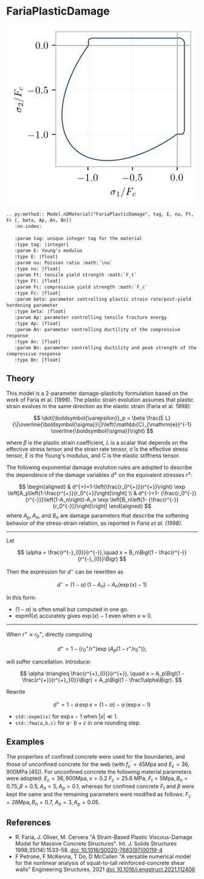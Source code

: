 
# FariaPlasticDamage

![Failure surface in plane stress](FariaSurface.png)

```{eval-rst}
.. py:method:: Model.nDMaterial("FariaPlasticDamage", tag, E, nu, Ft, Fc [, beta, Ap, An, Bn])
   :no-index:

   :param tag: unique integer tag for the material
   :type tag: |integer|
   :param E: Young's modulus
   :type E: |float|
   :param nu: Poisson ratio :math:`\nu`
   :type nu: |float|
   :param Ft: tensile yield strength :math:`F_t`
   :type Ft: |float|
   :param Fc: compressive yield strength :math:`F_c`
   :type Fc: |float|
   :param beta: parameter controlling plastic strain rate/post-yield hardening parameter
   :type beta: |float|
   :param Ap: parameter controlling tensile fracture energy
   :type Ap: |float|
   :param An: parameter controlling ductility of the compressive response
   :type An: |float|
   :param Bn: parameter controlling ductility and peak strength of the compressive response
   :type Bn: |float|

```

## Theory

This model is a 2-parameter damage-plasticity formulation based on the work of Faria et al. (1998).
The plastic strain evolution assumes that plastic strain evolves in the same direction as the elastic strain (Faria et al. 1998):

$$
\dot{\boldsymbol{\varepsilon}}_p = \beta \frac{E L}{\|\overline{\boldsymbol{\sigma}}\|}\left(\mathbb{C}_{\mathrm{e}}^{-1} \overline{\boldsymbol{\sigma}}\right)
$$

where $\beta$ is the plastic strain coefficient, $L$ is a scalar that depends on the effective stress tensor and the strain rate tensor, $\bar{\sigma}$ is the effective stress tensor, $E$ is the Young's modulus, and C is the elastic stiffness tensor.

The following exponential damage evolution rules are adopted to describe the dependence of the damage variables $d^{ \pm}$ on the equivalent stresses $r^{ \pm}$:

$$
\begin{aligned}
& d^{+}=1-\left(\frac{r_0^{+}}{r^{+}}\right) \exp \left[A_p\left(1-\frac{r^{+}}{r_0^{+}}\right)\right] \\
& d^{-}=1- {\frac{r_0^{-}}{r^{-}}}\left(1-A_n\right)-A_n \exp \left[B_n\left(1- {\frac{r^{-}}{r_0^{-}}}\right)\right]
\end{aligned}
$$
where $A_p, A_n$, and $B_n$ are damage parameters that describe the softening behavior of the stress-strain relation, as reported in *Faria et al. (1998)*.

-------------

Let

$$
\alpha = \frac{r^{-}_{0}}{r^{-}},\quad 
x = B_n\Bigl(1 - \frac{r^{-}}{r^{-}_{0}}\Bigr)
$$

Then the expression for $d^{-}$ can be rewritten as

$$
d^{-} = (1-\alpha)\,(1 - A_n)\;-\;A_n\bigl(\exp(x)-1\bigr)
$$

In this form:

* $(1-\alpha)$ is often small but computed in one go.
* $\mathrm{expm1}(x)$ accurately gives $\exp(x)-1$ even when $x\approx 0$.


------------


When $\displaystyle r^{+} \approx r^{+}_{0}$, directly computing

$$
d^{+} = 1  - (r^{+}_{0}/r^{+})   \exp\!\bigl(A_p (1 - r^{+}/r^{+}_{0})\bigr);
$$

will suffer cancellation. Introduce:

$$
\alpha \triangleq \frac{r^{+}_{0}}{r^{+}}, 
\quad
x = A_p\Bigl(1 - \frac{r^{+}}{r^{+}_{0}}\Bigr)
   = A_p\Bigl(1 - \frac1\alpha\Bigr).
$$

Rewrite

$$
   d^{+} = 1 - \alpha\, \exp{x}
      = \bigl(1-\alpha\bigr)\;-\;\alpha\,(\exp{x}-1)
$$


* `std::expm1(x)` for $\exp{x} - 1$ when $|x|\ll1$.
* `std::fma(a,b,c)` for $a\cdot b + c$ in one rounding step.


## Examples

The properties of confined concrete were used for the boundaries, and those of unconfined concrete for the web (with $f^{\prime}_c= 45 \mathrm{Mpa}$ and $E_c=36,900 \mathrm{MPa}$ [45]). 
For unconfined concrete the following material parameters were adopted: $E_c=36,900 \mathrm{Mpa}, \nu=0.2$ $F_c=25.6$ МPa, $F_t=5 \mathrm{Mpa}, B_n=0.75, \beta=0.5, A_n=5, A_p=0.1$, whereas for confined concrete $F_t$ and $\beta$ were kept the same and the remaining parameters were modified as follows: $F_c=28 \mathrm{Mpa}, B_n=0.7$, $A_n=3, A_p=0.05$. 



## References

- R. Faria, J. Oliver, M. Cervera "A Strain-Based Plastic Viscous-Damage Model for Massive Concrete Structures". Int. J. Solids Structures 1998;35(14):1533–58. [doi: 10.1016/S0020-7683(97)00119-4](https://doi.org/10.1016/S0020-7683(97)00119-4)
- F Petrone, F McKenna, T Do, D McCallen  "A versatile numerical model for the nonlinear analysis of squat-to-tall reinforced-concrete shear walls" Engineering Structures, 2021 [doi: 10.1016/j.engstruct.2021.112406](https://doi.org/10.1016/j.engstruct.2021.112406)

